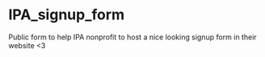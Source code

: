 # IPA_signup_form
Public form to help IPA nonprofit to host a nice looking signup form in their website &lt;3
